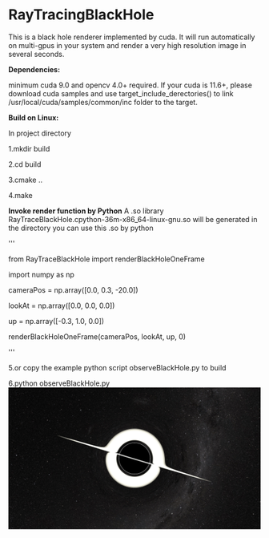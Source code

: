 # RayTracingBlackHole
This is a black hole renderer implemented by cuda. It will run automatically on multi-gpus in your system and render a very high resolution image in several seconds.


**Dependencies:** 


minimum cuda 9.0 and opencv 4.0+ required. If your cuda is 11.6+, please download cuda samples and use target_include_derectories() to link /usr/local/cuda/samples/common/inc folder to the target.


**Build on Linux:** 

In project directory

1.mkdir build

2.cd build

3.cmake ..

4.make

**Invoke render function by Python**
A .so library RayTraceBlackHole.cpython-36m-x86_64-linux-gnu.so will be generated in the directory
you can use this .so by python

'''

from RayTraceBlackHole import renderBlackHoleOneFrame

import numpy as np

cameraPos = np.array([0.0, 0.3, -20.0])

lookAt = np.array([0.0, 0.0, 0.0])

up = np.array([-0.3, 1.0, 0.0])

renderBlackHoleOneFrame(cameraPos, lookAt, up, 0)

'''

5.or copy the example python script observeBlackHole.py to build
 
6.python observeBlackHole.py
![out2.jpg](https://github.com/WangZilu0218/CudaRayTracingBlackHole/blob/master/out2.jpg)
